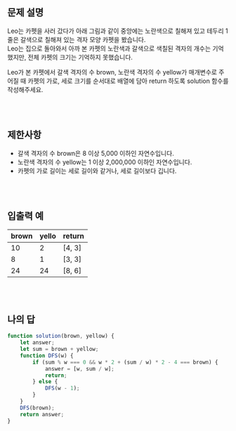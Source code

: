 ## 문제 설명

Leo는 카펫을 사러 갔다가 아래 그림과 같이 중앙에는 노란색으로 칠해져 있고 테두리 1줄은 갈색으로 칠해져 있는 격자 모양 카펫을 봤습니다.<br>
Leo는 집으로 돌아와서 아까 본 카펫의 노란색과 갈색으로 색칠된 격자의 개수는 기억했지만, 전체 카펫의 크기는 기억하지 못했습니다.<br>

Leo가 본 카펫에서 갈색 격자의 수 brown, 노란색 격자의 수 yellow가 매개변수로 주어질 때 카펫의 가로, 세로 크기를 순서대로 배열에 담아 return 하도록 solution 함수를 작성해주세요.<br>

<br>
<br>

## 제한사항

-   갈색 격자의 수 brown은 8 이상 5,000 이하인 자연수입니다.
-   노란색 격자의 수 yellow는 1 이상 2,000,000 이하인 자연수입니다.
-   카펫의 가로 길이는 세로 길이와 같거나, 세로 길이보다 깁니다.

<br>
<br>

## 입출력 예

| brown | yello | return |
| ----- | ----- | ------ |
| 10    | 2     | [4, 3] |
| 8     | 1     | [3, 3] |
| 24    | 24    | [8, 6] |

<br>
<br>

## 나의 답

```js
function solution(brown, yellow) {
    let answer;
    let sum = brown + yellow;
    function DFS(w) {
        if (sum % w === 0 && w * 2 + (sum / w) * 2 - 4 === brown) {
            answer = [w, sum / w];
            return;
        } else {
            DFS(w - 1);
        }
    }
    DFS(brown);
    return answer;
}
```
